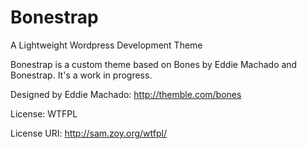 # Bonestrap
A Lightweight Wordpress Development Theme

Bonestrap is a custom theme based on Bones by Eddie Machado and Bonestrap.
It's a work in progress.

Designed by Eddie Machado:
http://themble.com/bones

License: WTFPL

License URI: http://sam.zoy.org/wtfpl/

